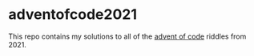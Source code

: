 # adventofcode2021
This repo contains my solutions to all of the [advent of code](https://adventofcode.com/) riddles from 2021.
